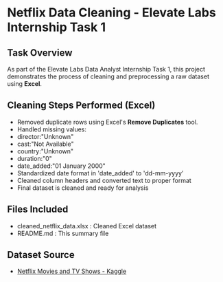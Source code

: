 # Netflix Data Cleaning - Elevate Labs Internship Task 1

## Task Overview
As part of the Elevate Labs Data Analyst Internship Task 1, this project demonstrates the process of cleaning and preprocessing a raw dataset using **Excel**.

## Cleaning Steps Performed (Excel)
  * Removed duplicate rows using Excel's **Remove Duplicates** tool.
  * Handled missing values:
  * director:"Unknown"
  * cast:"Not Available"
  * country:"Unknown"
  * duration:"0"
  * date_added:"01 January 2000"
  * Standardized date format in 'date_added' to 'dd-mm-yyyy'
  * Cleaned column headers and converted text to proper format
  * Final dataset is cleaned and ready for analysis

## Files Included
- cleaned_netflix_data.xlsx : Cleaned Excel dataset
- README.md : This summary file

## Dataset Source
- [Netflix Movies and TV Shows - Kaggle](https://www.kaggle.com/datasets/shivamb/netflix-shows)
